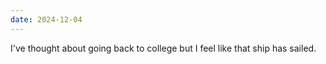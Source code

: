 ```yaml
---
date: 2024-12-04
---
```


I've thought about going back to college but I feel like that ship has sailed.